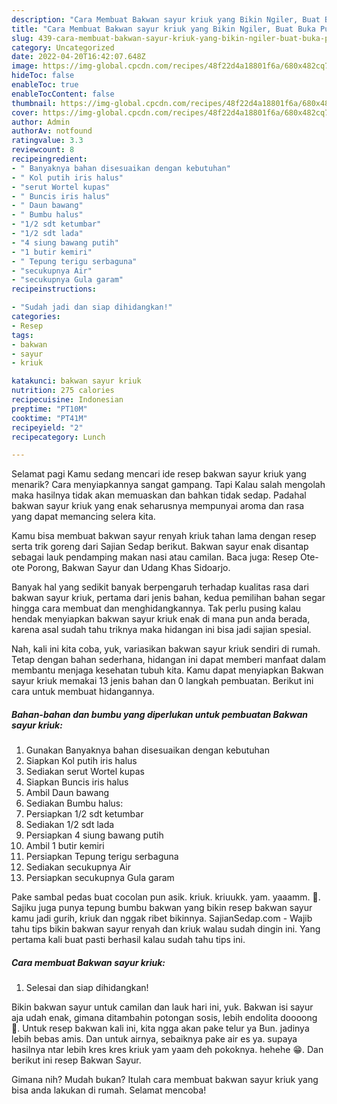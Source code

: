 ```yaml
---
description: "Cara Membuat Bakwan sayur kriuk yang Bikin Ngiler, Buat Buka Puasa Lezat Sekali"
title: "Cara Membuat Bakwan sayur kriuk yang Bikin Ngiler, Buat Buka Puasa Lezat Sekali"
slug: 439-cara-membuat-bakwan-sayur-kriuk-yang-bikin-ngiler-buat-buka-puasa-lezat-sekali
category: Uncategorized
date: 2022-04-20T16:42:07.648Z
image: https://img-global.cpcdn.com/recipes/48f22d4a18801f6a/680x482cq70/bakwan-sayur-kriuk-foto-resep-utama.jpg
hideToc: false
enableToc: true
enableTocContent: false
thumbnail: https://img-global.cpcdn.com/recipes/48f22d4a18801f6a/680x482cq70/bakwan-sayur-kriuk-foto-resep-utama.jpg
cover: https://img-global.cpcdn.com/recipes/48f22d4a18801f6a/680x482cq70/bakwan-sayur-kriuk-foto-resep-utama.jpg
author: Admin
authorAv: notfound
ratingvalue: 3.3
reviewcount: 8
recipeingredient:
- " Banyaknya bahan disesuaikan dengan kebutuhan"
- " Kol putih iris halus"
- "serut Wortel kupas"
- " Buncis iris halus"
- " Daun bawang"
- " Bumbu halus"
- "1/2 sdt ketumbar"
- "1/2 sdt lada"
- "4 siung bawang putih"
- "1 butir kemiri"
- " Tepung terigu serbaguna"
- "secukupnya Air"
- "secukupnya Gula garam"
recipeinstructions:

- "Sudah jadi dan siap dihidangkan!"
categories:
- Resep
tags:
- bakwan
- sayur
- kriuk

katakunci: bakwan sayur kriuk 
nutrition: 275 calories
recipecuisine: Indonesian
preptime: "PT10M"
cooktime: "PT41M"
recipeyield: "2"
recipecategory: Lunch

---
```



Selamat pagi Kamu sedang mencari ide resep bakwan sayur kriuk yang menarik? Cara menyiapkannya sangat gampang. Tapi Kalau salah mengolah maka hasilnya tidak akan memuaskan dan bahkan tidak sedap. Padahal bakwan sayur kriuk yang enak seharusnya mempunyai aroma dan rasa yang dapat memancing selera kita.


Kamu bisa membuat bakwan sayur renyah kriuk tahan lama dengan resep serta trik goreng dari Sajian Sedap berikut. Bakwan sayur enak disantap sebagai lauk pendamping makan nasi atau camilan. Baca juga: Resep Ote-ote Porong, Bakwan Sayur dan Udang Khas Sidoarjo.

Banyak hal yang sedikit banyak berpengaruh terhadap kualitas rasa dari bakwan sayur kriuk, pertama dari jenis bahan, kedua pemilihan bahan segar hingga cara membuat dan menghidangkannya. Tak perlu pusing kalau hendak menyiapkan bakwan sayur kriuk enak di mana pun anda berada, karena asal sudah tahu triknya maka hidangan ini bisa jadi sajian spesial.


Nah, kali ini kita coba, yuk, variasikan bakwan sayur kriuk sendiri di rumah. Tetap dengan bahan sederhana, hidangan ini dapat memberi manfaat dalam membantu menjaga kesehatan tubuh kita. Kamu dapat menyiapkan Bakwan sayur kriuk memakai 13 jenis bahan dan 0 langkah pembuatan. Berikut ini cara untuk membuat hidangannya.

<!--inarticleads1-->

##### Bahan-bahan dan bumbu yang diperlukan untuk pembuatan Bakwan sayur kriuk:

1. Gunakan  Banyaknya bahan disesuaikan dengan kebutuhan
1. Siapkan  Kol putih iris halus
1. Sediakan serut Wortel kupas
1. Siapkan  Buncis iris halus
1. Ambil  Daun bawang
1. Sediakan  Bumbu halus:
1. Persiapkan 1/2 sdt ketumbar
1. Sediakan 1/2 sdt lada
1. Persiapkan 4 siung bawang putih
1. Ambil 1 butir kemiri
1. Persiapkan  Tepung terigu serbaguna
1. Sediakan secukupnya Air
1. Persiapkan secukupnya Gula garam


Pake sambal pedas buat cocolan pun asik. kriuk. kriuukk. yam. yaaamm. 🤤. Sajiku juga punya tepung bumbu bakwan yang bikin resep bakwan sayur kamu jadi gurih, kriuk dan nggak ribet bikinnya. SajianSedap.com - Wajib tahu tips bikin bakwan sayur renyah dan kriuk walau sudah dingin ini. Yang pertama kali buat pasti berhasil kalau sudah tahu tips ini. 

<!--inarticleads2-->

##### Cara membuat Bakwan sayur kriuk:


1. Selesai dan siap dihidangkan!

Bikin bakwan sayur untuk camilan dan lauk hari ini, yuk. Bakwan isi sayur aja udah enak, gimana ditambahin potongan sosis, lebih endolita doooong 🤤. Untuk resep bakwan kali ini, kita ngga akan pake telur ya Bun. jadinya lebih bebas amis. Dan untuk airnya, sebaiknya pake air es ya. supaya hasilnya ntar lebih kres kres kriuk yam yaam deh pokoknya. hehehe 😁. Dan berikut ini resep Bakwan Sayur. 

Gimana nih? Mudah bukan? Itulah cara membuat bakwan sayur kriuk yang bisa anda lakukan di rumah. Selamat mencoba!
